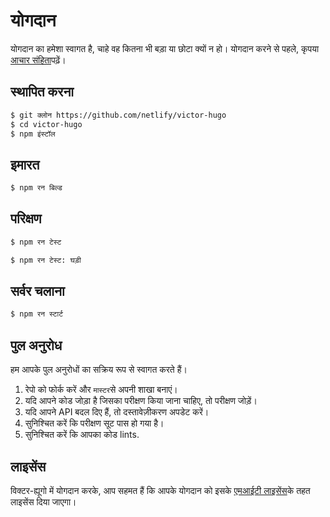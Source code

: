 # योगदान

योगदान का हमेशा स्वागत है, चाहे वह कितना भी बड़ा या छोटा क्यों न हो। योगदान करने से पहले, कृपया [आचार संहिता](CODE_OF_CONDUCT.md)पढ़ें।

## स्थापित करना

```sh
$ git क्लोन https://github.com/netlify/victor-hugo
$ cd victor-hugo
$ npm इंस्टॉल
```

## इमारत

```sh
$ npm रन बिल्ड
```

## परिक्षण

```sh
$ npm रन टेस्ट
```

```sh
$ npm रन टेस्ट: घड़ी
```

## सर्वर चलाना

```sh
$ npm रन स्टार्ट
```

## पुल अनुरोध

हम आपके पुल अनुरोधों का सक्रिय रूप से स्वागत करते हैं।

1. रेपो को फोर्क करें और `मास्टर`से अपनी शाखा बनाएं।
2. यदि आपने कोड जोड़ा है जिसका परीक्षण किया जाना चाहिए, तो परीक्षण जोड़ें।
3. यदि आपने API बदल दिए हैं, तो दस्तावेज़ीकरण अपडेट करें।
4. सुनिश्चित करें कि परीक्षण सूट पास हो गया है।
5. सुनिश्चित करें कि आपका कोड lints.

## लाइसेंस

विक्टर-ह्यूगो में योगदान करके, आप सहमत हैं कि आपके योगदान को इसके [एमआईटी लाइसेंस](LICENSE)के तहत लाइसेंस दिया जाएगा।

